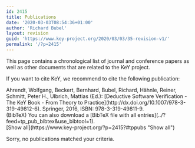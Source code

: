 ```yaml
---
id: 2415
title: Publications
date: '2020-03-03T08:54:36+01:00'
author: 'Richard Bubel'
layout: revision
guid: 'https://www.key-project.org/2020/03/03/35-revision-v1/'
permalink: '/?p=2415'
---
```


This page contains a chronological list of journal and conference papers as well as other documents that are related to the KeY project.

If you want to cite KeY, we recommend to cite the following publication:

<div class="tp_single_publication"><span class="tp_single_author"> Ahrendt, Wolfgang, Beckert, Bernhard, Bubel, Richard, Hähnle, Reiner, Schmitt, Peter H., Ulbrich, Mattias (Ed.): </span> <span class="tp_single_title">[Deductive Software Verification - The KeY Book - From Theory to Practice](http://dx.doi.org/10.1007/978-3-319-49812-6)</span>. <span class="tp_single_additional"><span class="tp_pub_additional_publisher">Springer, </span><span class="tp_pub_additional_year">2016</span>, <span class="tp_pub_additional_isbn">ISBN: 978-3-319-49811-9</span>.</span></div><style type="text/css">
    #tp_bibtex_99999 h2 {<br />
        display: none;<br />
    }
<p>    #tp_bibtex_99999 pre {<br />
        margin-top: 1em;<br />
    }<br />
</style><a class="tp_show" id="tp_bibtex_sh_99999" onclick="teachpress_pub_showhide('99999','tp_bibtex')" style="cursor: pointer; color: #aaaaaa; font-size: small;"></a>(BibTeX) <div class="tp_bibtex" id="tp_bibtex_99999" style="display: none;">## BibTeX ([Download](https://www.key-project.org?feed=tp_pub_bibtex&key=KeYBook2016))

```
<pre class="tp_bibtex">@book{KeYBook2016,
title = {Deductive Software Verification - The KeY Book - From Theory to Practice},
editor = {Wolfgang Ahrendt and Bernhard Beckert and Richard Bubel and Reiner H\"{a}hnle and Peter H. Schmitt and Mattias Ulbrich},
url = {http://dx.doi.org/10.1007/978-3-319-49812-6},
doi = {10.1007/978-3-319-49812-6},
isbn = {978-3-319-49811-9},
year  = {2016},
date = {2016-12-16},
volume = {10001},
publisher = {Springer},
series = {Lecture Notes in Computer Science},
keywords = {},
pubstate = {published},
tppubtype = {book}
}
```

<a class="tp_close" onclick="teachpress_pub_showhide('99999','tp_bibtex')">Close</a>

</div>You can also download a [BibTeX file with all entries](../?feed=tp_pub_bibtex&use_bibtool=1).

<div class="teachpress_pub_list"><form method="get" name="tppublistform"><a id="tppubs" name="tppubs"></a>[Show all](https://www.key-project.org/?p=2415?#tppubs "Show all")

</form><div class="teachpress_message_error">Sorry, no publications matched your criteria.

</div></div>